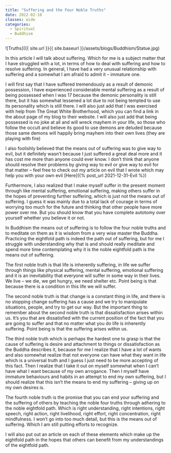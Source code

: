 ```yaml
---
title: "Suffering and the Four Noble Truths"
date: 2022-02-10
classes: wide
categories:
  - Spiritual 
  - Buddhism
---
```


![Truths]({{ site.url }}{{ site.baseurl }}/assets/blogs/Buddhism/Statue.jpg)

In this article I will talk about suffering. Which for me is a subject matter that I have struggled with a lot, in terms of how to deal with suffering and how to resolve suffering. In general, I have had a very unusual relationship with suffering and a somewhat I am afraid to admit it – immature one. 

I will first say that I have suffered tremendously as a result of demonic possession, I have experienced considerable mental suffering as a result of being possessed when I was 17 because the demonic personality is still there, but it has somewhat lessened a lot due to not being tempted to use its personality which is still there. I will also just add that I was exercised with help from The Great White Brotherhood, which you can find a link in the about page of my blog to their website. I will also just add that being possessed is no joke at all and will wreck mayhem in your life, so those who follow the occult and believe its good to use demons are deluded because those same demons will happily bring mayhem into their own lives (they are playing with fire)

I also foolishly believed that the means out of suffering was to give way to evil, but it definitely wasn’t because I just suffered a great deal more and it has cost me more than anyone could ever know. I don’t think that anyone should resolve their problems by giving way to evil or give way to evil for that matter – feel free to check out my article on evil that I wrote which may help you with your own evil [Here]({% post_url 2021-12-31-Evil %})

Furthermore, I also realized that I make myself suffer in the present moment through like mental suffering, emotional suffering, making others suffer in the hopes of preventing further suffering, which is just not the means out of suffering. I guess it was mainly due to a total lack of courage in terms of worrying too much for the future and thinking that other people have more power over me. But you should know that you have complete autotomy over yourself whether you believe it or not.

In Buddhism the means out of suffering is to follow the four noble truths and to meditate on them as it is wisdom from a very wise master the Buddha. Practicing the eightfold path is indeed the path out of suffering, but for me I struggle with understanding why that is and should really meditate and spend more time contemplating why it is the noble eightfold path is the means out of suffering. 

The first noble truth is that life is inherently suffering, in life we suffer through things like physical suffering, mental suffering, emotional suffering and it is an inevitability that everyone will suffer in some way in their lives. We live – we die, we get hungry, we need shelter etc. Point being is that because there is a condition in this life we will suffer.

The second noble truth is that change is a constant thing in life, and there is no stopping change suffering has a cause and we try to manipulate situations, people, and try to get our way. But the important thing to remember about the second noble truth is that dissatisfaction arises within us. It’s you that are dissatisfied with the current position of the fact that you are going to suffer and that no matter what you do life is inherently suffering. Point being is that the suffering arises within us.

The third noble truth which is perhaps the hardest one to grasp is that the cause of suffering is desire and attachment to things or dissatisfaction as the Buddha describes it, because for me I realize that I have a lot of wants and also somewhat realize that not everyone can have what they want in life which is a universal truth and I guess I just need to be more accepting of this fact. Then I realize that I take it out on myself somewhat when I can’t have what I want because of my own arrogance. Then I myself have immature behaviours and habits in an attempt to end my own suffering, but I should realize that this isn’t the means to end my suffering – giving up on my own desires is.

The fourth noble truth is the promise that you can end your suffering and the suffering of others by teaching the noble four truths through adhering to the noble eightfold path. Which is right understanding, right intentions, right speech, right action, right livelihood, right effort, right concentration, right mindfulness. I won’t go into too much detail, but this is the means out of suffering. Which I am still putting efforts to recognize. 

I will also put out an article on each of these elements which make up the eightfold path in the hopes that others can benefit from my understandings of the eightfold path.
